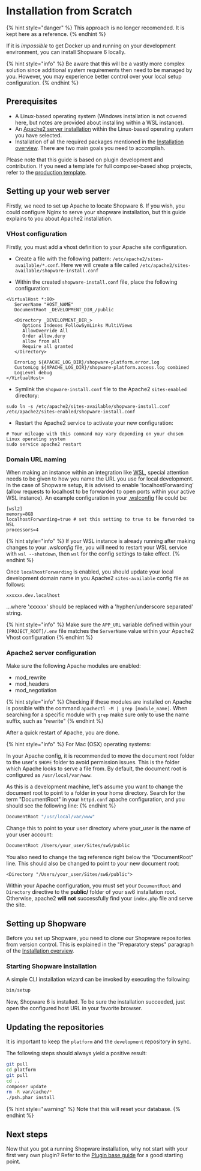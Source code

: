 # Installation from Scratch

{% hint style="danger" %}
This approach is no longer recomended. It is kept here as a reference.
{% endhint %}

If it is *impossible* to get Docker up and running on your development environment, you can install Shopware 6 locally.

{% hint style="info" %}
Be aware that this will be a vastly more complex solution since additional system requirements then need to be managed by you. However, you may experience better control over your local setup configuration.
{% endhint %}

## Prerequisites

- A Linux-based operating system (Windows installation is not covered here, but notes are provided about installing within a WSL instance).
- An [Apache2 server installation](https://httpd.apache.org/docs/2.4/install.html) within the Linux-based operating system you have selected.
- Installation of all the required packages mentioned in the [Installation overview](overview.md). There are two main goals you need to accomplish.

Please note that this guide is based on plugin development and contribution. If you need a template for full composer-based shop projects, refer to the [production template](https://github.com/shopware/production).

## Setting up your web server

Firstly, we need to set up Apache to locate Shopware 6. If you wish, you could configure Nginx to serve your shopware installation, but this guide explains to you about Apache2 installation.

### VHost configuration

Firstly, you must add a vhost definition to your Apache site configuration.

- Create a file with the following pattern: `/etc/apache2/sites-available/*.conf`.
Here we will create a file called `/etc/apache2/sites-available/shopware-install.conf`

- Within the created `shopware-install.conf` file, place the following configuration:

```text
<VirtualHost *:80>
   ServerName "HOST_NAME"
   DocumentRoot _DEVELOPMENT_DIR_/public

   <Directory _DEVELOPMENT_DIR_>
      Options Indexes FollowSymLinks MultiViews
      AllowOverride All
      Order allow,deny
      allow from all
      Require all granted
   </Directory>

   ErrorLog ${APACHE_LOG_DIR}/shopware-platform.error.log
   CustomLog ${APACHE_LOG_DIR}/shopware-platform.access.log combined
   LogLevel debug
</VirtualHost>
```

- Symlink the `shopware-install.conf` file to the Apache2 `sites-enabled` directory:

```shell
sudo ln -s /etc/apache2/sites-available/shopware-install.conf /etc/apache2/sites-enabled/shopware-install.conf
```

- Restart the Apache2 service to activate your new configuration:

```shell
# Your mileage with this command may vary depending on your chosen Linux operating system
sudo service apache2 restart
```

### Domain URL naming

When making an instance within an integration like [WSL](https://docs.microsoft.com/en-us/windows/wsl/about), special attention needs to be given to how you name the URL you use for local development. In the case of Shopware setup, it is advised to enable 'localhostForwarding' (allow requests to localhost to be forwarded to open ports within your active WSL instance). An example configuration in your [.wslconfig](https://docs.microsoft.com/en-us/windows/wsl/wsl-config#wslconfig) file could be:

```text
[wsl2]
memory=8GB
localhostForwarding=true # set this setting to true to be forwarded to WSL
processors=4
```

{% hint style="info" %}
If your WSL instance is already running after making changes to your *.wslconfig* file, you will need to restart your WSL service with `wsl --shutdown`, then `wsl` for the config settings to take effect.
{% endhint %}

Once `localhostForwarding` is enabled, you should update your local development domain name in you Apache2 `sites-available` config file as follows:

```text
xxxxxx.dev.localhost
```

...where 'xxxxxx' should be replaced with a 'hyphen/underscore separated' string.

{% hint style="info" %}
Make sure the `APP_URL` variable defined within your `[PROJECT_ROOT]/.env` file matches the `ServerName` value within your Apache2 Vhost configuration
{% endhint %}

### Apache2 server configuration

Make sure the following Apache modules are enabled:

- mod\_rewrite
- mod\_headers
- mod\_negotiation

{% hint style="info" %}
Checking if these modules are installed on Apache is possible with the command `apachectl -M | grep [module_name]`. When searching for a specific module with `grep` make sure only to use the name suffix, such as "rewrite"
{% endhint %}

After a quick restart of Apache, you are done.

{% hint style="info" %}
For Mac (OSX) operating systems:

In your Apache config, it is recommended to move the document root folder to the user's `$HOME` folder to avoid permission issues. This is the folder which Apache looks to serve a file from. By default, the document root is configured as `/usr/local/var/www`.

As this is a development machine, let's assume you want to change the document root to point to a folder in your home directory. Search for the term "DocumentRoot" in your `httpd.conf` apache configuration, and you should see the following line:
{% endhint %}

```bash
DocumentRoot "/usr/local/var/www"
```

Change this to point to your user directory where your\_user is the name of your user account:

```bash
DocumentRoot /Users/your_user/Sites/sw6/public
```

You also need to change the tag reference right below the "DocumentRoot" line. This should also be changed to point to your new document root:

```text
<Directory "/Users/your_user/Sites/sw6/public">
```

Within your Apache configuration, you must set your `DocumentRoot` and `Directory` directive to the **public/** folder of your sw6 installation root. Otherwise, apache2 **will not** successfully find your `index.php` file and serve the site.

## Setting up Shopware

Before you set up Shopware, you need to clone our Shopware repositories from version control. This is explained in the "Preparatory steps" paragraph of the [Installation overview](overview.md).

### Starting Shopware installation

A simple CLI installation wizard can be invoked by executing the following:

```bash
bin/setup
```

Now, Shopware 6 is installed. To be sure the installation succeeded, just open the configured host URL in your favorite browser.

## Updating the repositories

It is important to keep the `platform` and the `development` repository in sync.

The following steps should always yield a positive result:

```bash
git pull
cd platform
git pull
cd ..
composer update
rm -R var/cache/*
./psh.phar install
```

{% hint style="warning" %}
Note that this will reset your database.
{% endhint %}

## Next steps

Now that you got a running Shopware installation, why not start with your first very own plugin? Refer to the [Plugin base guide](../../plugins/plugins/plugin-base-guide.md) for a good starting point.
